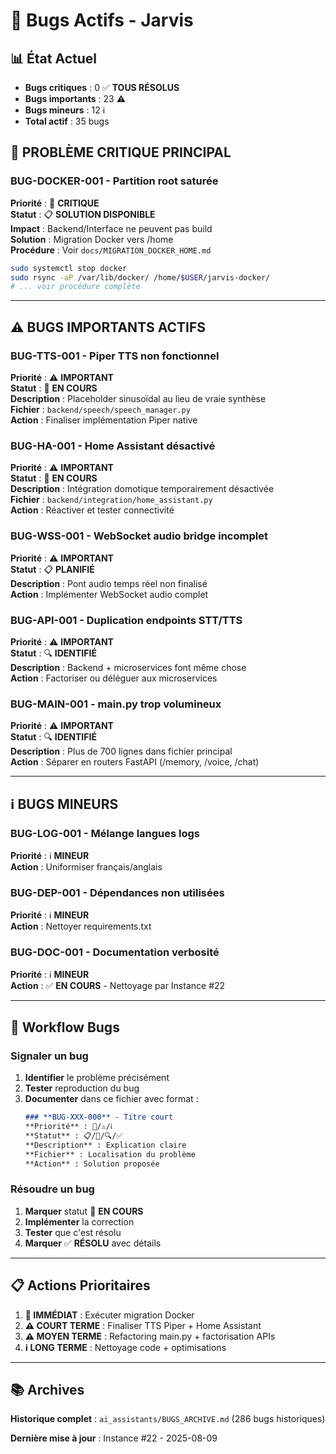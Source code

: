 # 🐛 Bugs Actifs - Jarvis

## 📊 État Actuel
- **Bugs critiques** : 0 ✅ **TOUS RÉSOLUS**
- **Bugs importants** : 23 ⚠️
- **Bugs mineurs** : 12 ℹ️
- **Total actif** : 35 bugs

## 🚨 PROBLÈME CRITIQUE PRINCIPAL

### **BUG-DOCKER-001** - Partition root saturée 
**Priorité** : 🚨 **CRITIQUE**  
**Statut** : 📋 **SOLUTION DISPONIBLE**  
**Impact** : Backend/Interface ne peuvent pas build  
**Solution** : Migration Docker vers /home  
**Procédure** : Voir `docs/MIGRATION_DOCKER_HOME.md`
```bash
sudo systemctl stop docker
sudo rsync -aP /var/lib/docker/ /home/$USER/jarvis-docker/
# ... voir procédure complète
```

---

## ⚠️ BUGS IMPORTANTS ACTIFS

### **BUG-TTS-001** - Piper TTS non fonctionnel
**Priorité** : ⚠️ **IMPORTANT**  
**Statut** : 🔄 **EN COURS**  
**Description** : Placeholder sinusoïdal au lieu de vraie synthèse  
**Fichier** : `backend/speech/speech_manager.py`  
**Action** : Finaliser implémentation Piper native

### **BUG-HA-001** - Home Assistant désactivé  
**Priorité** : ⚠️ **IMPORTANT**  
**Statut** : 🔄 **EN COURS**  
**Description** : Intégration domotique temporairement désactivée  
**Fichier** : `backend/integration/home_assistant.py`  
**Action** : Réactiver et tester connectivité

### **BUG-WSS-001** - WebSocket audio bridge incomplet
**Priorité** : ⚠️ **IMPORTANT**  
**Statut** : 📋 **PLANIFIÉ**  
**Description** : Pont audio temps réel non finalisé  
**Action** : Implémenter WebSocket audio complet

### **BUG-API-001** - Duplication endpoints STT/TTS
**Priorité** : ⚠️ **IMPORTANT**  
**Statut** : 🔍 **IDENTIFIÉ**  
**Description** : Backend + microservices font même chose  
**Action** : Factoriser ou déléguer aux microservices

### **BUG-MAIN-001** - main.py trop volumineux  
**Priorité** : ⚠️ **IMPORTANT**  
**Statut** : 🔍 **IDENTIFIÉ**  
**Description** : Plus de 700 lignes dans fichier principal  
**Action** : Séparer en routers FastAPI (/memory, /voice, /chat)

---

## ℹ️ BUGS MINEURS

### **BUG-LOG-001** - Mélange langues logs
**Priorité** : ℹ️ **MINEUR**  
**Action** : Uniformiser français/anglais

### **BUG-DEP-001** - Dépendances non utilisées
**Priorité** : ℹ️ **MINEUR**  
**Action** : Nettoyer requirements.txt

### **BUG-DOC-001** - Documentation verbosité  
**Priorité** : ℹ️ **MINEUR**  
**Action** : ✅ **EN COURS** - Nettoyage par Instance #22

---

## 🔧 Workflow Bugs

### Signaler un bug
1. **Identifier** le problème précisément
2. **Tester** reproduction du bug  
3. **Documenter** dans ce fichier avec format :
   ```markdown
   ### **BUG-XXX-000** - Titre court
   **Priorité** : 🚨/⚠️/ℹ️  
   **Statut** : 📋/🔄/🔍/✅  
   **Description** : Explication claire
   **Fichier** : Localisation du problème
   **Action** : Solution proposée
   ```

### Résoudre un bug
1. **Marquer** statut 🔄 **EN COURS**
2. **Implémenter** la correction
3. **Tester** que c'est résolu
4. **Marquer** ✅ **RÉSOLU** avec détails

---

## 📋 Actions Prioritaires

1. **🚨 IMMÉDIAT** : Exécuter migration Docker
2. **⚠️ COURT TERME** : Finaliser TTS Piper + Home Assistant  
3. **⚠️ MOYEN TERME** : Refactoring main.py + factorisation APIs
4. **ℹ️ LONG TERME** : Nettoyage code + optimisations

---

## 📚 Archives

**Historique complet** : `ai_assistants/BUGS_ARCHIVE.md` (286 bugs historiques)

**Dernière mise à jour** : Instance #22 - 2025-08-09